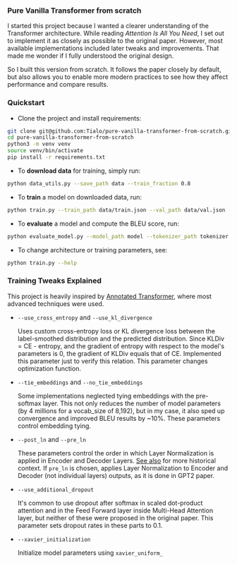 ### Pure Vanilla Transformer from scratch

I started this project because I wanted a clearer understanding of the Transformer architecture. While reading *Attention Is All You Need*, I set out to implement it as closely as possible to the original paper. However, most available implementations included later tweaks and improvements. That made me wonder if I fully understood the original design.

So I built this version from scratch. It follows the paper closely by default, but also allows you to enable more modern practices to see how they affect performance and compare results.

### Quickstart

* Clone the project and install requirements:
```bash
git clone git@github.com:Tialo/pure-vanilla-transformer-from-scratch.git
cd pure-vanilla-transformer-from-scratch
python3 -m venv venv
source venv/bin/activate
pip install -r requirements.txt
```
* To **download data** for training, simply run:
```bash
python data_utils.py --save_path data --train_fraction 0.8
```
* To **train** a model on downloaded data, run:
```bash
python train.py --train_path data/train.json --val_path data/val.json --save_path model
```
* To **evaluate** a model and compute the BLEU score, run:
```bash
python evaluate_model.py --model_path model --tokenizer_path tokenizer.json
```
* To change architecture or training parameters, see:
```bash
python train.py --help
```

### Training Tweaks Explained

This project is heavily inspired by [Annotated Transformer](https://github.com/harvardnlp/annotated-transformer/), where most advanced techniques were used.

* `--use_cross_entropy` and `--use_kl_divergence`

    Uses custom cross-entropy loss or KL divergence loss between the label-smoothed distribution and the predicted distribution. Since KLDiv = CE - entropy, and the gradient of entropy with respect to the model's parameters is 0, the gradient of KLDiv equals that of CE. Implemented this parameter just to verify this relation. This parameter changes optimization function.

* `--tie_embeddings` and `--no_tie_embeddings`

    Some implementations neglected tying embeddings with the pre-softmax layer. This not only reduces the number of model parameters (by 4 millions for a vocab_size of 8,192), but in my case, it also sped up convergence and improved BLEU results by ~10%. These parameters control embedding tying.

* `--post_ln` and `--pre_ln`

    These parameters control the order in which Layer Normalization is applied in Encoder and Decoder Layers. [See also](https://github.com/harvardnlp/annotated-transformer/issues/92#issuecomment-1132966376) for more historical context. If `pre_ln` is chosen, applies Layer Normalization to Encoder and Decoder (not individual layers) outputs, as it is done in GPT2 paper.

* `--use_additional_dropout`

    It's common to use dropout after softmax in scaled dot-product attention and in the Feed Forward layer inside Multi-Head Attention layer, but neither of these were proposed in the original paper. This parameter sets dropout rates in these parts to 0.1.

* `--xavier_initialization`

    Initialize model parameters using `xavier_uniform_`
